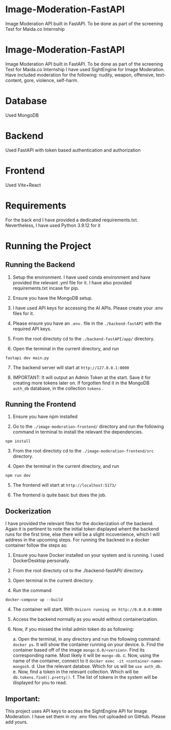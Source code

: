 # Image-Moderation-FastAPI
Image Moderation API built in FastAPI. To be done as part of the screening Test for Maida.co Internship
# Image-Moderation-FastAPI
Image Moderation API built in FastAPI. To be done as part of the screening Test for Maida.co Internship
I have used SightEngine for Image Moderation. Have included moderation for the following:
nudity, weapon, offensive, text-content, gore, violence, self-harm.

# Database
Used MongoDB

# Backend
Used FastAPI with token based authentication and authorization

# Frontend
Used Vite+React

# Requirements
For the back end I have provided a dedicated requirements.txt. Nevertheless, I have used Python 3.9.12 for it


# Running the Project

## Running the Backend

1. Setup the environment. I have used conda environment and have provided the relevant .yml file for it. I have also provided requirements.txt incase for pip.

2. Ensure you have the MongoDB setup.

3. I have used API keys for accessing the AI APIs. Please create your .env files for it.

4. Please ensure you have an `.env.` file in the `./backend-fastAPI` with the required API keys.

5. From the root directoty cd to the `./backend-fastAPI/app/` directory.

6. Open the terminal in the current directory, and run 

`fastapi dev main.py`

7. The backend server will start at `http://127.0.0.1:8000`

8. IMPORTANT: It will output an Admin Token at the start. Save it for creating more tokens later on. If forgotten find it in the MongoDB `auth_db` database, in the collection `tokens` .

## Running the Frontend

1. Ensure you have npm installed

2. Go to the `./image-moderation-frontend/` directory and run the following command in terminal to install the relevant the dependencies.

`npm install`

3. From the root directoty cd to the `./image-moderation-frontend/src` directory.

4. Open the terminal in the current directory, and run 

`npm run dev`

5. The frontend will start at `http://localhost:5173/`

6. The frontend is quite basic but does the job.

## Dockerization
I have provided the relevant files for the dockerization of the backend.
Again it is pertinent to note the initial token displayed whent the backend runs for the first time, else there will be a slight incovenience, which I will address in the upcoming steps.
For running the backned in a docker container follow the steps as:

1. Ensure you have Docker installed on your system and is running. I used DockerDesktop personally.

1. From the root directoty cd to the ./backend-fastAPI/ directory.

2. Open terminal in the current directory.

3. Run the command 

`docker-compose up --build`

4. The container will start. With `Uvicorn running on http://0.0.0.0:8000`

5. Access the backend normally as you would without containerization.

6. Now, if you missed the inital admin token do as following:

    a. Open the terminal, in any directory and run the following command:
    `docker ps`. It will show the container running on your device.
    b. Find the container based off of the image `mongo:6.0/<version>`. Find its corresponding name. Most likely it will be `mongo-db`.
    c. Now, using the name of the container, connect to it
    `docker exec -it <container-name> mongosh`.
    d. Use the relevant databse. Which for us will be `use auth_db`.
    e. Now, find a token in the relevant collection. Which will be ` db.tokens.find().pretty()`.
    f. The list of tokens in the system will be displayed for you to read.

## Important:
This project uses API keys to access the SightEngine API for Image Moderation. I have set them in my .env files not uploaded on GitHub. Please add yours.



